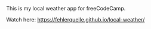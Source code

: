 This is my local weather app for freeCodeCamp.

Watch here: https://fehlerquelle.github.io/local-weather/
